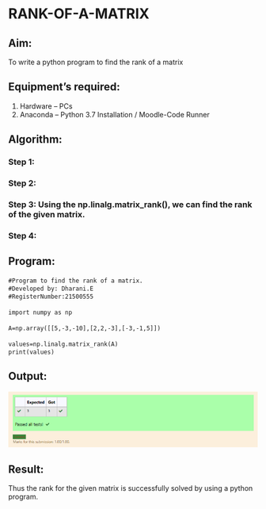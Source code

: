 # RANK-OF-A-MATRIX
## Aim:
To write a python program to find the rank of a matrix
## Equipment’s required:
1. 	Hardware – PCs
2. 	Anaconda – Python 3.7 Installation / Moodle-Code Runner
## Algorithm:
### Step 1: 
### Step 2: 
### Step 3: Using the np.linalg.matrix_rank(), we can find the rank of the given matrix.
### Step 4: 
## Program:
~~~
#Program to find the rank of a matrix.
#Developed by: Dharani.E
#RegisterNumber:21500555

import numpy as np

A=np.array([[5,-3,-10],[2,2,-3],[-3,-1,5]])

values=np.linalg.matrix_rank(A)
print(values)
~~~
## Output:
![outpu](./dhaar.png)
## Result:
Thus the rank for the given matrix is successfully solved by  using a python program.

